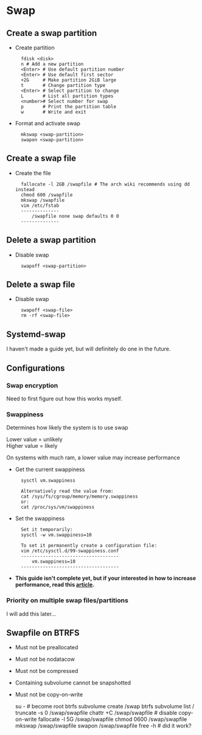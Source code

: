# Swap

## Create a swap partition

* Create partition

		fdisk <disk>
		n # Add a new partition
		<Enter> # Use default partition number
		<Enter> # Use default first sector
		+2G		# Make partition 2GiB large
		t 		# Change partition type
		<Enter> # Select partition to change
		L 		# List all partition types
		<number># Select number for swap
		p		# Print the partition table
		w 		# Write and exit

* Format and activate swap

		mkswap <swap-partition>
		swapon <swap-partition>

## Create a swap file

* Create the file

		fallocate -l 2GB /swapfile # The arch wiki recommends using dd instead
		chmod 600 /swapfile
		mkswap /swapfile
		vim /etc/fstab
		--------------
			/swapfile none swap defaults 0 0
		--------------
		
## Delete a swap partition

* Disable swap

		swapoff <swap-partition>

## Delete a swap file

* Disable swap

		swapoff <swap-file>
		rm -rf <swap-file>
		
## Systemd-swap

I haven't made a guide yet, but will definitely do one in the future.

## Configurations

### Swap encryption

Need to first figure out how this works myself.

### Swappiness

Determines how likely the system is to use swap

Lower value = unlikely  
Higher value = likely

On systems with much ram, a lower value may increase performance

* Get the current swappiness

		sysctl vm.swappiness
		
		Alternatively read the value from:
		cat /sys/fs/cgroup/memory/memory.swappiness
		or:
		cat /proc/sys/vm/swappiness
		
* Set the swappiness

		Set it temporarily:
		sysctl -w vm.swappiness=10

		To set it permanently create a configuration file:
		vim /etc/sysctl.d/99-swappiness.conf
		------------------------------------
			vm.swappiness=10
		------------------------------------
		
* **This guide isn't complete yet, but if your interested in how to increase performance, read this [article](https://rudd-o.com/linux-and-free-software/tales-from-responsivenessland-why-linux-feels-slow-and-how-to-fix-that).**

### Priority on multiple swap files/partitions

I will add this later...

## Swapfile on BTRFS

* Must not be preallocated
* Must not be nodatacow
* Must not be compressed
* Containing subvolume cannot be snapshotted
* Must not be copy-on-write

	su - # become root
	btrfs subvolume create /swap
	btrfs subvolume list /
	truncate -s 0 /swap/swapfile
	chattr +C /swap/swapfile # disable copy-on-write
	fallocate -l 5G /swap/swapfile
	chmod 0600 /swap/swapfile
	mkswap /swap/swapfile
	swapon /swap/swapfile
	free -h # did it work?
